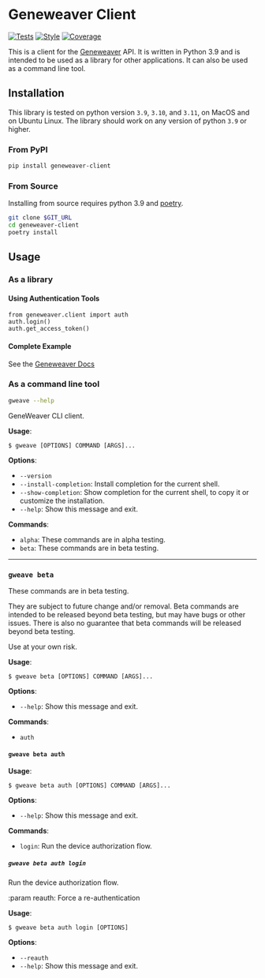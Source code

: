 # Geneweaver Client

[![Tests](https://github.com/TheJacksonLaboratory/geneweaver-client/actions/workflows/tests.yml/badge.svg?event=push)](https://github.com/TheJacksonLaboratory/geneweaver-client/actions/workflows/tests.yml)
[![Style](https://github.com/TheJacksonLaboratory/geneweaver-client/actions/workflows/style.yml/badge.svg?event=push)](https://github.com/TheJacksonLaboratory/geneweaver-client/actions/workflows/style.yml)
[![Coverage](https://github.com/TheJacksonLaboratory/geneweaver-client/actions/workflows/coverage.yml/badge.svg?event=push)](https://github.com/TheJacksonLaboratory/geneweaver-client/actions/workflows/coverage.yml)

This is a client for the [Geneweaver](https://geneweaver.org) API. It is written in 
Python 3.9 and is intended to be used as a library for other applications. It can also 
be used as a command line tool.

## Installation
This library is tested on python version `3.9`, `3.10`, and `3.11`, on MacOS and on
Ubuntu Linux. The library should work on any version of python `3.9` or higher.

### From PyPI

```bash
pip install geneweaver-client
```

### From Source
Installing from source requires python 3.9 and [poetry](https://python-poetry.org/).


```bash
git clone $GIT_URL
cd geneweaver-client
poetry install
```

## Usage

### As a library

#### Using Authentication Tools
```
from geneweaver.client import auth
auth.login()
auth.get_access_token()
```

#### Complete Example
See the [Geneweaver Docs](https://thejacksonlaboratory.github.io/geneweaver-docs/tutorial/nci_60_example_01/)


### As a command line tool

```bash
gweave --help
```

GeneWeaver CLI client.

**Usage**:

```console
$ gweave [OPTIONS] COMMAND [ARGS]...
```

**Options**:

* `--version`
* `--install-completion`: Install completion for the current shell.
* `--show-completion`: Show completion for the current shell, to copy it or customize the installation.
* `--help`: Show this message and exit.

**Commands**:

* `alpha`: These commands are in alpha testing.
* `beta`: These commands are in beta testing. 

-----

### `gweave beta`

These commands are in beta testing.

They are subject to future change and/or removal. Beta commands are
intended to be released beyond beta testing, but may have bugs or other
issues. There is also no guarantee that beta commands will be released
beyond beta testing.

Use at your own risk.

**Usage**:

```console
$ gweave beta [OPTIONS] COMMAND [ARGS]...
```

**Options**:

* `--help`: Show this message and exit.

**Commands**:

* `auth`

#### `gweave beta auth`

**Usage**:

```console
$ gweave beta auth [OPTIONS] COMMAND [ARGS]...
```

**Options**:

* `--help`: Show this message and exit.

**Commands**:

* `login`: Run the device authorization flow.

##### `gweave beta auth login`

Run the device authorization flow.

:param reauth: Force a re-authentication

**Usage**:

```console
$ gweave beta auth login [OPTIONS]
```

**Options**:

* `--reauth`
* `--help`: Show this message and exit.